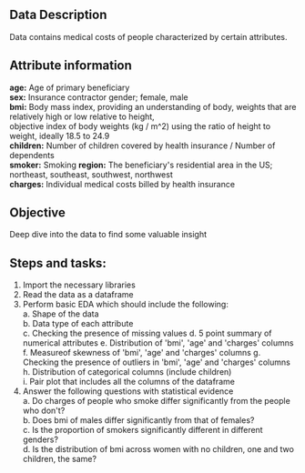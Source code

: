 ## Data Description
Data contains medical costs of people characterized by certain attributes.

## Attribute information
**age:** Age of primary beneficiary  
**sex:** Insurance contractor gender; female, male  
**bmi:** Body mass index, providing an understanding of body, weights that are relatively high or low relative to height,   
            objective index of body weights (kg / m^2) using the ratio of height to weight, ideally 18.5 to 24.9   
**children:** Number of children covered by health insurance / Number of dependents  
**smoker:** Smoking
**region:** The beneficiary's residential area in the US; northeast, southeast, southwest, northwest  
**charges:** Individual medical costs billed by health insurance  


## Objective
Deep dive into the data to find some valuable insight

## Steps and tasks:
1. Import the necessary libraries  
2. Read the data as a dataframe
3. Perform basic EDA which should include the following:  
    a. Shape of the data  
    b. Data type of each attribute  
    c. Checking the presence of missing values
    d. 5 point summary of numerical attributes
    e. Distribution of 'bmi', 'age' and 'charges' columns
    f. Measureof skewness of 'bmi', 'age' and 'charges' columns
    g. Checking the presence of outliers in 'bmi', 'age' and 'charges' columns
    h. Distribution of categorical columns (include children)  
    i. Pair plot that includes all the columns of the dataframe     
4. Answer the following questions with statistical evidence  
    a. Do charges of people who smoke differ significantly from the people who don't?   
    b. Does bmi of males differ significantly from that of females?   
    c. Is the proportion of smokers significantly different in different genders?   
    d. Is the distribution of bmi across women with no children, one and two children, the same?   
